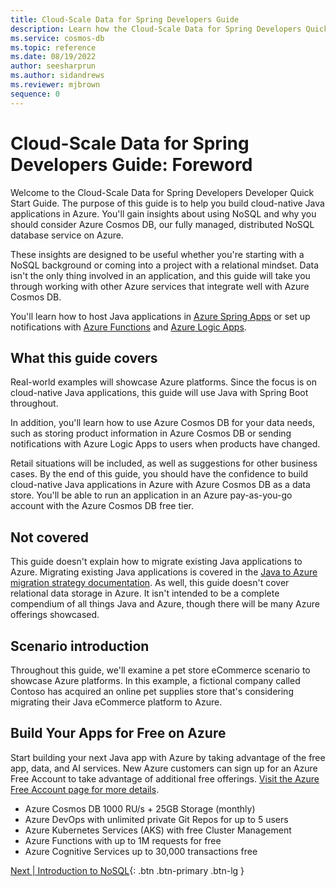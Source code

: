 ```yaml
---
title: Cloud-Scale Data for Spring Developers Guide
description: Learn how the Cloud-Scale Data for Spring Developers Quick Start Guide can help you bring cloud-native Java applications to Azure.
ms.service: cosmos-db
ms.topic: reference
ms.date: 08/19/2022
author: seesharprun
ms.author: sidandrews
ms.reviewer: mjbrown
sequence: 0
---
```


# Cloud-Scale Data for Spring Developers Guide: Foreword

Welcome to the Cloud-Scale Data for Spring Developers Developer Quick Start Guide. The purpose of this guide is to help you build cloud-native Java applications in Azure. You'll gain insights about using NoSQL and why you should consider Azure Cosmos DB, our fully managed, distributed NoSQL database service on Azure.

These insights are designed to be useful whether you're starting with a NoSQL background or coming into a project with a relational mindset. Data isn't the only thing involved in an application, and this guide will take you through working with other Azure services that integrate well with Azure Cosmos DB.

You'll learn how to host Java applications in [Azure Spring Apps](https://azure.microsoft.com/services/spring-apps/) or set up notifications with [Azure Functions](https://azure.microsoft.com/services/functions/) and [Azure Logic Apps](https://azure.microsoft.com/services/logic-apps/).

## What this guide covers

Real-world examples will showcase Azure platforms. Since the focus is on cloud-native Java applications, this guide will use Java with Spring Boot throughout.

In addition, you'll learn how to use Azure Cosmos DB for your data needs, such as storing product information in Azure Cosmos DB or sending notifications with Azure Logic Apps to users when products have changed.

Retail situations will be included, as well as suggestions for other business cases. By the end of this guide, you should have the confidence to build cloud-native Java applications in Azure with Azure Cosmos DB as a data store. You'll be able to run an application in an Azure pay-as-you-go account with the Azure Cosmos DB free tier.

## Not covered

This guide doesn't explain how to migrate existing Java applications to Azure. Migrating existing Java applications is covered in the [Java to Azure migration strategy documentation](/azure/developer/java/migration/). As well, this guide doesn't cover relational data storage in Azure. It isn't intended to be a complete compendium of all things Java and Azure, though there will be many Azure offerings showcased.

## Scenario introduction

Throughout this guide, we'll examine a pet store eCommerce scenario to showcase Azure platforms. In this example, a fictional company called Contoso has acquired an online pet supplies store that's considering migrating their Java eCommerce platform to Azure.

## Build Your Apps for Free on Azure 

Start building your next Java app with Azure by taking advantage of the free app, data, and AI services. New Azure customers can sign up for an Azure Free Account to take advantage of additional free offerings. [Visit the Azure Free Account page for more details](https://azure.microsoft.com/free/). 

* Azure Cosmos DB 1000 RU/s + 25GB Storage (monthly)
* Azure DevOps with unlimited private Git Repos for up to 5 users
* Azure Kubernetes Services (AKS) with free Cluster Management
* Azure Functions with up to 1M requests for free
* Azure Cognitive Services up to 30,000 transactions free

[Next &#124; Introduction to NoSQL](intro-nosql.md){: .btn .btn-primary .btn-lg }
